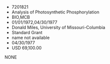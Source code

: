 * 7201821
* Analysis of Photosynthetic Phosphorylation
* BIO,MCB
* 01/01/1972,04/30/1977
* Donald Miles, University of Missouri-Columbia
* Standard Grant
*   name not available
* 04/30/1977
* USD 69,100.00

NONE